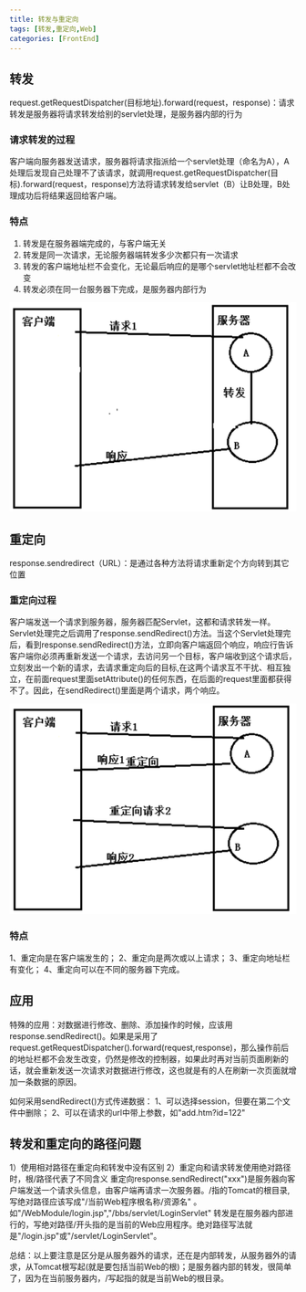 ```yaml
---
title: 转发与重定向
tags: [转发,重定向,Web]
categories: [FrontEnd]
---
```


## 转发
request.getRequestDispatcher(目标地址).forward(request，response)：请求转发是服务器将请求转发给别的servlet处理，是服务器内部的行为

### 请求转发的过程
客户端向服务器发送请求，服务器将请求指派给一个servlet处理（命名为A），A处理后发现自己处理不了该请求，就调用request.getRequestDispatcher(目标).forward(request，response)方法将请求转发给servlet（B）让B处理，B处理成功后将结果返回给客户端。

### 特点
1. 转发是在服务器端完成的，与客户端无关
2. 转发是同一次请求，无论服务器端转发多少次都只有一次请求
3. 转发的客户端地址栏不会变化，无论最后响应的是哪个servlet地址栏都不会改变
4. 转发必须在同一台服务器下完成，是服务器内部行为

![请求转发的过程](/web/12.png)

## 重定向
response.sendredirect（URL）：是通过各种方法将请求重新定个方向转到其它位置
### 重定向过程
客户端发送一个请求到服务器，服务器匹配Servlet，这都和请求转发一样。Servlet处理完之后调用了response.sendRedirect()方法。当这个Servlet处理完后，看到response.sendRedirect()方法，立即向客户端返回个响应，响应行告诉客户端你必须再重新发送一个请求，去访问另一个目标，客户端收到这个请求后，立刻发出一个新的请求，去请求重定向后的目标,在这两个请求互不干扰、相互独立，在前面request里面setAttribute()的任何东西，在后面的request里面都获得不了。因此，在sendRedirect()里面是两个请求，两个响应。

![重定向过程](/web/13.png)

### 特点
1、重定向是在客户端发生的；
2、重定向是两次或以上请求；
3、重定向地址栏有变化；
4、重定向可以在不同的服务器下完成。

## 应用
特殊的应用：对数据进行修改、删除、添加操作的时候，应该用response.sendRedirect()。如果是采用了request.getRequestDispatcher().forward(request,response)，那么操作前后的地址栏都不会发生改变，仍然是修改的控制器，如果此时再对当前页面刷新的话，就会重新发送一次请求对数据进行修改，这也就是有的人在刷新一次页面就增加一条数据的原因。

如何采用sendRedirect()方式传递数据：
1、可以选择session，但要在第二个文件中删除；
2、可以在请求的url中带上参数，如"add.htm?id=122"

## 转发和重定向的路径问题
1）使用相对路径在重定向和转发中没有区别
2）重定向和请求转发使用绝对路径时，根/路径代表了不同含义
重定向response.sendRedirect("xxx")是服务器向客户端发送一个请求头信息，由客户端再请求一次服务器。/指的Tomcat的根目录,写绝对路径应该写成"/当前Web程序根名称/资源名" 。如"/WebModule/login.jsp","/bbs/servlet/LoginServlet"
转发是在服务器内部进行的，写绝对路径/开头指的是当前的Web应用程序。绝对路径写法就是"/login.jsp"或"/servlet/LoginServlet"。

总结：以上要注意是区分是从服务器外的请求，还在是内部转发，从服务器外的请求，从Tomcat根写起(就是要包括当前Web的根)；是服务器内部的转发，很简单了，因为在当前服务器内，/写起指的就是当前Web的根目录。



